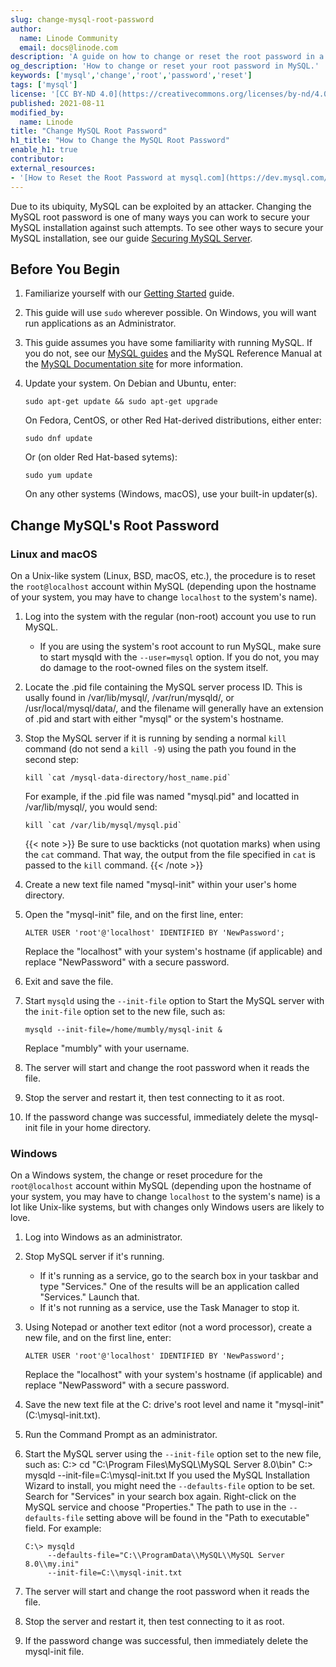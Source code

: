 ```yaml
---
slug: change-mysql-root-password
author:
  name: Linode Community
  email: docs@linode.com
description: 'A guide on how to change or reset the root password in a MySQL installation on Windows and Unix-like systems.'
og_description: 'How to change or reset your root password in MySQL.'
keywords: ['mysql','change','root','password','reset']
tags: ['mysql']
license: '[CC BY-ND 4.0](https://creativecommons.org/licenses/by-nd/4.0)'
published: 2021-08-11
modified_by:
  name: Linode
title: "Change MySQL Root Password"
h1_title: "How to Change the MySQL Root Password"
enable_h1: true
contributor:
external_resources:
- '[How to Reset the Root Password at mysql.com](https://dev.mysql.com/doc/refman/8.0/en/resetting-permissions.html)'
---
```

Due to its ubiquity, MySQL can be exploited by an attacker. Changing the MySQL root password is one of many ways you can work to secure your MySQL installation against such attempts. To see other ways to secure your MySQL installation, see our guide [Securing MySQL Server](/docs/guides/how-to-secure-mysql-server/).


## Before You Begin

1.  Familiarize yourself with our [Getting Started](/docs/getting-started/) guide.

2.  This guide will use `sudo` wherever possible. On Windows, you will want run applications as an Administrator.

3.  This guide assumes you have some familiarity with running MySQL. If you do not, see our [MySQL guides](https://www.linode.com/docs/guides/databases/mysql/) and the MySQL Reference Manual at the [MySQL Documentation site](https://dev.mysql.com/doc/) for more information.

4.  Update your system. On Debian and Ubuntu, enter:

        sudo apt-get update && sudo apt-get upgrade
    On Fedora, CentOS, or other Red Hat-derived distributions, either enter:

        sudo dnf update
    Or (on older Red Hat-based sytems):

        sudo yum update

    On any other systems (Windows, macOS), use your built-in updater(s).

## Change MySQL's Root Password

### Linux and macOS

On a Unix-like system (Linux, BSD, macOS, etc.), the procedure is to reset the `root@localhost` account within MySQL (depending upon the hostname of your system, you may have to change `localhost` to the system's name).

1.  Log into the system with the regular (non-root) account you use to run MySQL.
    -   If you are using the system's root account to run MySQL, make sure to start mysqld with the `--user=mysql` option. If you do not, you may do damage to the root-owned files on the system itself.

2.  Locate the .pid file containing the MySQL server process ID. This is usally found in /var/lib/mysql/, /var/run/mysqld/, or /usr/local/mysql/data/, and the filename will generally have an extension of .pid and start with either "mysql" or the system's hostname.

3.  Stop the MySQL server if it is running by sending a normal `kill` command (do not send a `kill -9`) using the path you found in the second step:

        kill `cat /mysql-data-directory/host_name.pid`

    For example, if the .pid file was named "mysql.pid" and locatted in /var/lib/mysql/, you would send:

        kill `cat /var/lib/mysql/mysql.pid`
    {{< note >}}
Be sure to use backticks (not quotation marks) when using the `cat` command. That way, the output from the file specified in `cat` is passed to the `kill` command.
{{< /note >}}

4.  Create a new text file named "mysql-init" within your user's home directory.

5.  Open the "mysql-init" file, and on the first line, enter:

        ALTER USER 'root'@'localhost' IDENTIFIED BY 'NewPassword';
    Replace the "localhost" with your system's hostname (if applicable) and replace "NewPassword" with a secure password.

5.  Exit and save the file.

6.  Start `mysqld` using the `--init-file` option to Start the MySQL server with the `init-file` option set to the new file, such as:

        mysqld --init-file=/home/mumbly/mysql-init &
    Replace "mumbly" with your username.

7.  The server will start and change the root password when it reads the file.

8.  Stop the server and restart it, then test connecting to it as root.

9.  If the password change was successful, immediately delete the mysql-init file in your home directory.

### Windows

On a Windows system, the change or reset procedure for the `root@localhost` account within MySQL (depending upon the hostname of your system, you may have to change `localhost` to the system's name) is a lot like Unix-like systems, but with changes only Windows users are likely to love.

1.  Log into Windows as an administrator.

2.  Stop MySQL server if it's running.
    -   If it's running as a service, go to the search box in your taskbar and type "Services." One of the results will be an application called "Services." Launch that.
    -   If it's not running as a service, use the Task Manager to stop it.

3.  Using Notepad or another text editor (not a word processor), create a new file, and on the first line, enter:

        ALTER USER 'root'@'localhost' IDENTIFIED BY 'NewPassword';
    Replace the "localhost" with your system's hostname (if applicable) and replace "NewPassword" with a secure password.

4.  Save the new text file at the C: drive's root level and name it "mysql-init" (C:\mysql-init.txt).

5.  Run the Command Prompt as an administrator.

6.  Start the MySQL server using the `--init-file` option set to the new file, such as:
        C:\> cd "C:\Program Files\MySQL\MySQL Server 8.0\bin"
        C:\> mysqld --init-file=C:\\mysql-init.txt
    If you used the MySQL Installation Wizard to install, you might need the `--defaults-file` option to be set. Search for "Services" in your search box again. Right-click on the MySQL service and choose "Properties." The path to use in the `--defaults-file` setting above will be found in the "Path to executable" field. For example:

        C:\> mysqld
             --defaults-file="C:\\ProgramData\\MySQL\\MySQL Server 8.0\\my.ini"
             --init-file=C:\\mysql-init.txt

7.  The server will start and change the root password when it reads the file.

8.  Stop the server and restart it, then test connecting to it as root.

9.  If the password change was successful, then immediately delete the mysql-init file.